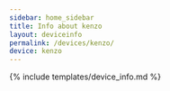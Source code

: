 ```yaml
---
sidebar: home_sidebar
title: Info about kenzo
layout: deviceinfo
permalink: /devices/kenzo/
device: kenzo
---
```

{% include templates/device_info.md %}
